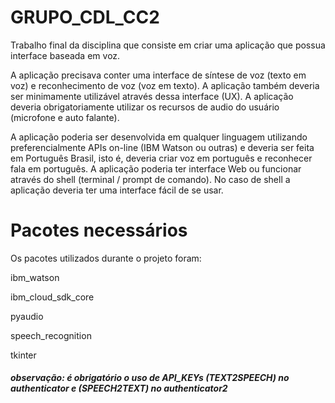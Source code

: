 # GRUPO_CDL_CC2

Trabalho final da disciplina que consiste em criar uma aplicação que possua interface baseada em voz.

A aplicação precisava conter uma interface de síntese de voz (texto em voz) e reconhecimento de voz (voz em texto). A aplicação também deveria ser minimamente utilizável através dessa interface (UX). A aplicação deveria obrigatoriamente utilizar os recursos de audio do usuário (microfone e auto falante).

A aplicação poderia ser desenvolvida em qualquer linguagem utilizando preferencialmente APIs on-line (IBM Watson ou outras) e deveria ser feita em Português Brasil, isto é, deveria criar voz em português e reconhecer fala em português. A aplicação poderia ter interface Web ou funcionar através do shell (terminal / prompt de comando). No caso de shell a aplicação deveria ter uma interface fácil de se usar.

# Pacotes necessários

Os pacotes utilizados durante o projeto foram:

ibm_watson

ibm_cloud_sdk_core

pyaudio

speech_recognition

tkinter

##### observação: é obrigatório o uso de API_KEYs (TEXT2SPEECH) no authenticator e (SPEECH2TEXT) no authenticator2
